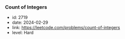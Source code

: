 ### Count of Integers

* id: 2719
* date: 2024-02-29
* link: https://leetcode.com/problems/count-of-integers
* level: Hard
